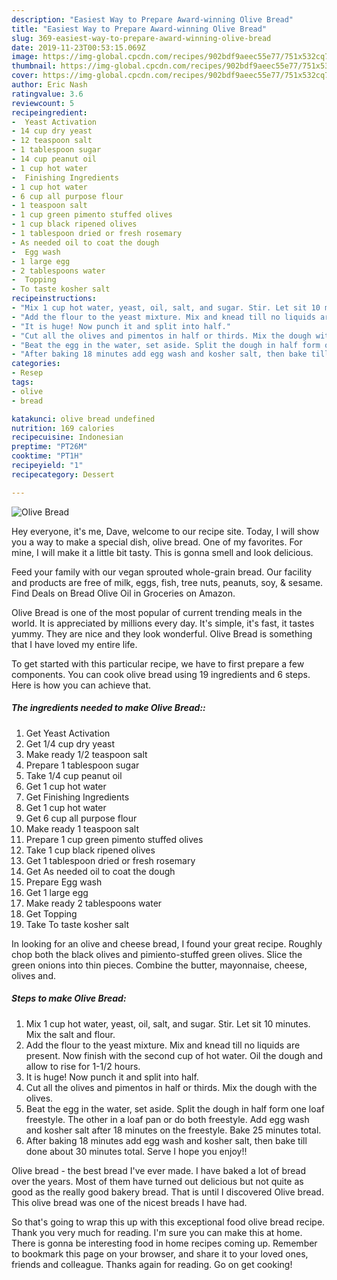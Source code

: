 ```yaml
---
description: "Easiest Way to Prepare Award-winning Olive Bread"
title: "Easiest Way to Prepare Award-winning Olive Bread"
slug: 369-easiest-way-to-prepare-award-winning-olive-bread
date: 2019-11-23T00:53:15.069Z
image: https://img-global.cpcdn.com/recipes/902bdf9aeec55e77/751x532cq70/olive-bread-recipe-main-photo.jpg
thumbnail: https://img-global.cpcdn.com/recipes/902bdf9aeec55e77/751x532cq70/olive-bread-recipe-main-photo.jpg
cover: https://img-global.cpcdn.com/recipes/902bdf9aeec55e77/751x532cq70/olive-bread-recipe-main-photo.jpg
author: Eric Nash
ratingvalue: 3.6
reviewcount: 5
recipeingredient:
-  Yeast Activation
- 14 cup dry yeast
- 12 teaspoon salt
- 1 tablespoon sugar
- 14 cup peanut oil
- 1 cup hot water
-  Finishing Ingredients
- 1 cup hot water
- 6 cup all purpose flour
- 1 teaspoon salt
- 1 cup green pimento stuffed olives
- 1 cup black ripened olives
- 1 tablespoon dried or fresh rosemary
- As needed oil to coat the dough
-  Egg wash
- 1 large egg
- 2 tablespoons water
-  Topping
- To taste kosher salt
recipeinstructions:
- "Mix 1 cup hot water, yeast, oil, salt, and sugar. Stir. Let sit 10 minutes. Mix the salt and flour."
- "Add the flour to the yeast mixture. Mix and knead till no liquids are present. Now finish with the second cup of hot water. Oil the dough and allow to rise for 1-1/2 hours."
- "It is huge! Now punch it and split into half."
- "Cut all the olives and pimentos in half or thirds. Mix the dough with the olives."
- "Beat the egg in the water, set aside. Split the dough in half form one loaf freestyle. The other in a loaf pan or do both freestyle. Add egg wash and kosher salt after 18 minutes on the freestyle. Bake 25 minutes total."
- "After baking 18 minutes add egg wash and kosher salt, then bake till done about 30 minutes total. Serve I hope you enjoy!!"
categories:
- Resep
tags:
- olive
- bread

katakunci: olive bread undefined
nutrition: 169 calories
recipecuisine: Indonesian
preptime: "PT26M"
cooktime: "PT1H"
recipeyield: "1"
recipecategory: Dessert

---
```



![Olive Bread](https://img-global.cpcdn.com/recipes/902bdf9aeec55e77/751x532cq70/olive-bread-recipe-main-photo.jpg)

Hey everyone, it's me, Dave, welcome to our recipe site. Today, I will show you a way to make a special dish, olive bread. One of my favorites. For mine, I will make it a little bit tasty. This is gonna smell and look delicious.

Feed your family with our vegan sprouted whole-grain bread. Our facility and products are free of milk, eggs, fish, tree nuts, peanuts, soy, &amp; sesame. Find Deals on Bread Olive Oil in Groceries on Amazon.

Olive Bread is one of the most popular of current trending meals in the world. It is appreciated by millions every day. It's simple, it's fast, it tastes yummy. They are nice and they look wonderful. Olive Bread is something that I have loved my entire life.


To get started with this particular recipe, we have to first prepare a few components. You can cook olive bread using 19 ingredients and 6 steps. Here is how you can achieve that.

##### The ingredients needed to make Olive Bread::

1. Get  Yeast Activation
1. Get 1/4 cup dry yeast
1. Make ready 1/2 teaspoon salt
1. Prepare 1 tablespoon sugar
1. Take 1/4 cup peanut oil
1. Get 1 cup hot water
1. Get  Finishing Ingredients
1. Get 1 cup hot water
1. Get 6 cup all purpose flour
1. Make ready 1 teaspoon salt
1. Prepare 1 cup green pimento stuffed olives
1. Take 1 cup black ripened olives
1. Get 1 tablespoon dried or fresh rosemary
1. Get As needed oil to coat the dough
1. Prepare  Egg wash
1. Get 1 large egg
1. Make ready 2 tablespoons water
1. Get  Topping
1. Take To taste kosher salt


In looking for an olive and cheese bread, I found your great recipe. Roughly chop both the black olives and pimiento-stuffed green olives. Slice the green onions into thin pieces. Combine the butter, mayonnaise, cheese, olives and. 

##### Steps to make Olive Bread:

1. Mix 1 cup hot water, yeast, oil, salt, and sugar. Stir. Let sit 10 minutes. Mix the salt and flour.
1. Add the flour to the yeast mixture. Mix and knead till no liquids are present. Now finish with the second cup of hot water. Oil the dough and allow to rise for 1-1/2 hours.
1. It is huge! Now punch it and split into half.
1. Cut all the olives and pimentos in half or thirds. Mix the dough with the olives.
1. Beat the egg in the water, set aside. Split the dough in half form one loaf freestyle. The other in a loaf pan or do both freestyle. Add egg wash and kosher salt after 18 minutes on the freestyle. Bake 25 minutes total.
1. After baking 18 minutes add egg wash and kosher salt, then bake till done about 30 minutes total. Serve I hope you enjoy!!


Olive bread - the best bread I&#39;ve ever made. I have baked a lot of bread over the years. Most of them have turned out delicious but not quite as good as the really good bakery bread. That is until I discovered Olive bread. This olive bread was one of the nicest breads I have had. 

So that's going to wrap this up with this exceptional food olive bread recipe. Thank you very much for reading. I'm sure you can make this at home. There is gonna be interesting food in home recipes coming up. Remember to bookmark this page on your browser, and share it to your loved ones, friends and colleague. Thanks again for reading. Go on get cooking!
